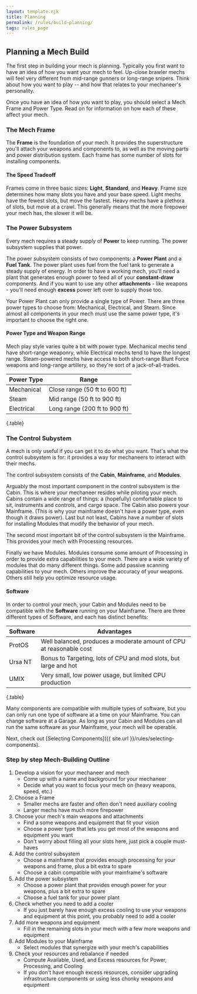 ```yaml
---
layout: template.njk
title: Planning
permalink: /rules/build-planning/
tags: rules_page
---
```

## Planning a Mech Build
The first step in building your mech is planning. Typically you first want to have an idea of how you want your mech to feel. Up-close brawler mechs will feel very different from mid-range gunners or long-range snipers. Think about how you want to play -- and how that relates to your mechaneer's personality.

Once you have an idea of how you want to play, you should select a Mech Frame and Power Type. Read on for information on how each of these affect your mech.

### The Mech Frame
The **Frame** is the foundation of your mech. It provides the superstructure you'll attach your weapons and components to, as well as the moving parts and power distribution system. Each frame has some number of slots for installing components.

#### The Speed Tradeoff
Frames come in three basic sizes: **Light**, **Standard**, and **Heavy**. Frame size determines how many slots you have and your base speed. Light mechs have the fewest slots, but move the fastest. Heavy mechs have a plethora of slots, but move at a crawl. This generally means that the more firepower your mech has, the slower it will be. 

### The Power Subsystem
Every mech requires a steady supply of **Power** to keep running. The power subsystem supplies that power.

The power subsystem consists of two components: a **Power Plant** and a **Fuel Tank**. The power plant uses fuel from the fuel tank to generate a steady supply of energy. In order to have a working mech, you'll need a plant that generates enough power to feed all of your **constant-draw** components. And if you want to use any other **attachments** - like weapons - you'll need enough **excess** power left over to supply those too.

Your Power Plant can only provide a single type of Power. There are three power types to choose from: Mechanical, Electrical, and Steam. Since almost all components in your mech must use the same power type, it's important to choose the right one.

#### Power Type and Weapon Range
Mech play style varies quite a bit with power type. Mechanical mechs tend have short-range weaponry, while Electrical mechs tend to have the longest range. Steam-powered mechs have access to both short-range Blunt Force weapons and long-range artillery, so they're sort of a jack-of-all-trades.

| Power Type  | Range                         |
| ----------- | ----------------------------- |
| Mechanical  | Close range (50 ft to 600 ft) |
| Steam       | Mid range (50 ft to 900 ft)   |
| Electrical  | Long range (200 ft to 900 ft) |

{.table}

### The Control Subystem
A mech is only useful if you can get it to do what you want. That's what the control subsystem is for: it provides a way for mechaneers to interact with their mechs. 

The control subsystem consists of the **Cabin**, **Mainframe**, and **Modules**.

Arguably the most important component in the control subsystem is the Cabin. This is where your mechaneer resides while piloting your mech. Cabins contain a wide range of things: a (hopefully) comfortable place to sit, instruments and controls, and cargo space. The Cabin also powers your Mainframe. (This is why your mainframe doesn't have a power type, even though it draws power). Last but not least, Cabins have a number of slots for installing Modules that modify the behavior of your mech.

The second most important bit of the control subsystem is the Mainframe. This provides your mech with Processing resources. 

Finally we have Modules. Modules consume some amount of Processing in order to provide extra capabilities to your mech. There are a wide variety of modules that do many different things. Some add passive scanning capabilities to your mech. Others improve the accuracy of your weapons. Others still help you optimize resource usage. 

#### Software
In order to control your mech, your Cabin and Modules need to be compatible with the **Software** running on your Mainframe. There are three different types of Software, and each has distinct benefits:

| Software  | Advantages                                                          |
| --------- | ------------------------------------------------------------------- |
| ProtOS    | Well balanced, produces a moderate amount of CPU at reasonable cost |
| Ursa NT   | Bonus to Targeting, lots of CPU and mod slots, but large and hot    |
| UMIX      | Very small, low power usage, but limited CPU production             |

{.table}

Many components are compatible with multiple types of software, but you can only run one type of software at a time on your Mainframe. You can change software at a Garage. As long as your Cabin and Modules can all run the same software as your Mainframe, your mech will be operable.

Next, check out [Selecting Components]({{ site.url }}/rules/selecting-components).

### Step by step Mech-Building Outline

1. Develop a vision for your mechaneer and mech
    - Come up with a name and background for your mechaneer
    - Decide what you want to focus your mech on (heavy weapons, speed, etc.)
2. Choose a Frame
    - Smaller mechs are faster and often don't need auxiliary cooling
    - Larger mechs have much more firepower
3. Choose your mech's main weapons and attachments
    - Find a some weapons and equipment that fit your vision
    - Choose a power type that lets you get most of the weapons and equipment you want
    - Don't worry about filling all your slots here, just pick a couple must-haves
4. Add the control subsystem
    - Choose a mainframe that provides enough processing for your weapons and frame, plus a bit extra to spare
    - Choose a cabin compatible with your mainframe's software
5. Add the power subsystem
    - Choose a power plant that provides enough power for your weapons, plus a bit extra to spare
    - Choose a fuel tank for your power plant
6. Check whether you need to add a cooler
    - If you just barely have enough excess cooling to use your weapons and equipment at this point, you probably need to add a cooler
7. Add more weapons and equipment
    - Fill in the remaining slots in your mech with a few more weapons and equipment
8. Add Modules to your Mainframe
    - Select modules that synergize with your mech's capabilities
8. Check your resources and rebalance if needed
    - Compute Available, Used, and Excess resources for Power, Processing, and Cooling
    - If you don't have enough excess resources, consider upgrading infrastructure components or using less chonky weapons and equipment